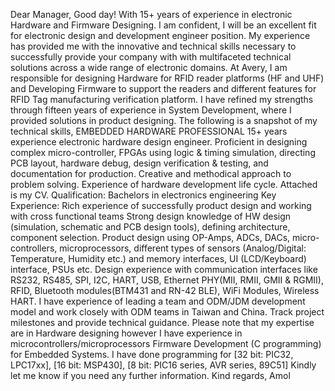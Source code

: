 Dear Manager,
Good day!
With 15+ years of experience in electronic Hardware and Firmware Designing. I am confident, I will be an excellent fit for electronic design and development engineer position. My experience has provided me with the innovative and technical skills necessary to successfully provide your company with with multifaceted technical solutions across a wide range of electronic domains.
At Avery, I am responsible for designing Hardware for RFID reader platforms (HF and UHF) and Developing Firmware to support the readers and different features for RFID Tag manufacturing  verification platform. I have refined my strengths through fifteen years of experience in System Development, where I provided solutions in product designing. The following is a snapshot of my technical skills,
EMBEDDED HARDWARE PROFESSIONAL 15+ years experience electronic hardware design engineer.
Proficient in designing complex micro-controller, FPGAs using logic & timing simulation, directing PCB layout, hardware debug, design verification & testing, and documentation for production. Creative and methodical approach to problem solving. Experience of hardware development life cycle.
Attached is my CV.
Qualification: Bachelors in electronics engineering
Key Experience:
Rich experience of successfully product design and working with cross functional teams 
Strong design knowledge of HW design (simulation, schematic and PCB design tools), defining architecture, component selection. Product design using OP-Amps, ADCs, DACs, micro-controllers, microprocessors, different types of sensors (Analog/Digital: Temperature, Humidity etc.) and memory interfaces, UI (LCD/Keyboard) interface, PSUs etc. Design experience with communication interfaces like RS232, RS485, SPI, I2C, HART, USB, Ethernet PHY(MII, RMII, GMII & RGMII), RFID, Bluetooth modules(BTM431 and RN-42 BLE), WiFi Modules, Wireless HART.
I have experience of leading a team and ODM/JDM development model and work closely with ODM teams in Taiwan and China. Track project milestones and provide technical guidance.
Please note that my expertise are in Hardware designing however I have experience in microcontrollers/microprocessors Firmware Development (C programming) for Embedded Systems. I have done programming for [32 bit: PIC32, LPC17xx], [16 bit: MSP430], [8 bit: PIC16 series, AVR series, 89C51] 
Kindly let me know if you need any further information.
Kind regards,
Amol
